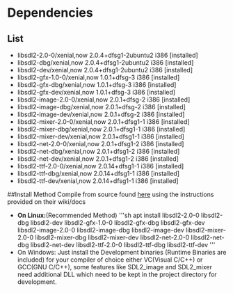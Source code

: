 # Dependencies

## List
* libsdl2-2.0-0/xenial,now 2.0.4+dfsg1-2ubuntu2 i386 [installed]
* libsdl2-dbg/xenial,now 2.0.4+dfsg1-2ubuntu2 i386 [installed]
* libsdl2-dev/xenial,now 2.0.4+dfsg1-2ubuntu2 i386 [installed]
* libsdl2-gfx-1.0-0/xenial,now 1.0.1+dfsg-3 i386 [installed]
* libsdl2-gfx-dbg/xenial,now 1.0.1+dfsg-3 i386 [installed]
* libsdl2-gfx-dev/xenial,now 1.0.1+dfsg-3 i386 [installed]
* libsdl2-image-2.0-0/xenial,now 2.0.1+dfsg-2 i386 [installed]
* libsdl2-image-dbg/xenial,now 2.0.1+dfsg-2 i386 [installed]
* libsdl2-image-dev/xenial,now 2.0.1+dfsg-2 i386 [installed]
* libsdl2-mixer-2.0-0/xenial,now 2.0.1+dfsg1-1 i386 [installed]
* libsdl2-mixer-dbg/xenial,now 2.0.1+dfsg1-1 i386 [installed]
* libsdl2-mixer-dev/xenial,now 2.0.1+dfsg1-1 i386 [installed]
* libsdl2-net-2.0-0/xenial,now 2.0.1+dfsg1-2 i386 [installed]
* libsdl2-net-dbg/xenial,now 2.0.1+dfsg1-2 i386 [installed]
* libsdl2-net-dev/xenial,now 2.0.1+dfsg1-2 i386 [installed]
* libsdl2-ttf-2.0-0/xenial,now 2.0.14+dfsg1-1 i386 [installed]
* libsdl2-ttf-dbg/xenial,now 2.0.14+dfsg1-1 i386 [installed]
* libsdl2-ttf-dev/xenial,now 2.0.14+dfsg1-1 i386 [installed]

##Install Method
Compile from source found [here](http://libsdl.org/) using the instructions provided on their wiki/docs
* **On Linux:**(Recommended Method)
'''sh
apt install libsdl2-2.0-0 libsdl2-dbg libsdl2-dev libsdl2-gfx-1.0-0 libsdl2-gfx-dbg libsdl2-gfx-dev libsdl2-image-2.0-0 libsdl2-image-dbg libsdl2-image-dev libsdl2-mixer-2.0-0 libsdl2-mixer-dbg libsdl2-mixer-dev libsdl2-net-2.0-0 libsdl2-net-dbg libsdl2-net-dev libsdl2-ttf-2.0-0 libsdl2-ttf-dbg libsdl2-ttf-dev
'''
* On Windows:
Just install the Development binaries (Runtime Binaries are included) for your compiler of choice either VC(Visual C/C++) or GCC(GNU C/C++), some features like SDL2_image and SDL2_mixer need additional DLL which need to be kept in the project directory for development.
